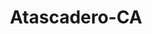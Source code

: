 ---
title: Atascadero-CA
slug: atascadero-ca
f_state:
- cms/state/california.md
f_locations:
- cms/payday-loan/advance-america-1322.md
- cms/payday-loan/check-into-cash-11540.md
- cms/payday-loan/check-into-cash-of-california-13271.md
- cms/payday-loan/h-r-f-management-inc-19279.md
updated-on: '2024-05-30T13:41:28.615Z'
created-on: '2024-05-30T13:41:28.615Z'
published-on: '2024-05-30T13:54:32.469Z'
f_city: Atascadero
layout: '[city].html'
tags: city
---